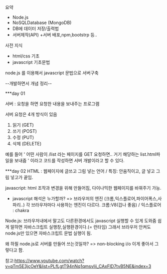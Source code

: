 요약
- Node.js
- NoSQLDatabase (MongoDB)
- DB에 데이터 저장/출력법
- 서버제작(API)
+서버 배포,npm,bootstrp 등..


사전 지식
- html/css 기초
- javascript 기초문법



node.js 를 이용해서 javascript 문법으로 서버구축





--개발하면서 개념 정리--


***day 01 

서버 :  요청을 하면 요청한 내용을 보내주는 프로그램

서버 요청은 4개 방식이 있음
1. 읽기 (GET)
2. 쓰기 (POST)
3. 수정 (PUT)
4. 삭제 (DELETE)

예를 들어 
' 어떤 사람이 /list 라는 페이지를 GET 요청하면..
거기 해당하는 list.html파일을 보내줌 ' 이라고 코드를 작성하면 서버 개발이라고 할 수 있다.



***day 02 
HTML : 웹페이지에 글쓰고 그림 넣는 언어 / 특징: 안움직이고, 글 넣고 그림 넣고가 끝임.

javascript: html 조작과 변경을 위해 만들어짐, 다이나믹한 웹페이지를 바꿔주기 가능.

- javascript 해석은 누가할까? => 브라우저의 엔진 (크롬,익스플로어,파이어폭스,사파리..)
각 브라우저마다 사용하는 엔진이 다르다.
크롬:V8(겁나 좋음) / 익스플로어 : chakra

Node.js: 브라우저내에서 말고도 다른환경에서도 javascript 실행할 수 있게 도와줌
쉽게 말하면 자바스크립트 실행창,실행환경이다.(= 런타임)
그래서 브라우저 안켜도 node.js만 있으면 자바스크립트 문법 실행이 됨.

왜 하필 node.js로 서버를 만들어 쓰는것일까?
=> non-blocking i/o 이게 좋아서 그렇다고 함.


참고:https://www.youtube.com/watch?v=pTm5E3jcOeY&list=PLfLgtT94nNq1qmsvIii_CAxFlD7tvB5NE&index=3